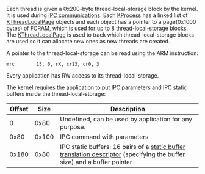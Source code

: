 Each thread is given a 0x200-byte thread-local-storage block by the
kernel. It is used during [IPC
communications](IPC_Command_Structure "wikilink"). Each
[KProcess](KProcess "wikilink") has a linked list of
[KThreadLocalPage](KThreadLocalPage "wikilink") objects and each object
has a pointer to a page(0x1000 bytes) of FCRAM, which is used for up to
8 thread-local-storage blocks. The
[KThreadLocalPage](KThreadLocalPage "wikilink") is used to track which
thread-local-storage blocks are used so it can allocate new ones as new
threads are created.

A pointer to the thread-local-storage can be read using the ARM
instruction:

`mrc        15, 0, rX, cr13, cr0, 3`

Every application has RW access to its thread-local-storage.

The kernel requires the application to put IPC parameters and IPC static
buffers inside the thread-local-storage:

| Offset | Size  | Description                                                                                                                                |
|--------|-------|--------------------------------------------------------------------------------------------------------------------------------------------|
| 0      | 0x80  | Undefined, can be used by application for any purpose.                                                                                     |
| 0x80   | 0x100 | IPC command with parameters                                                                                                                |
| 0x180  | 0x80  | IPC static buffers: 16 pairs of a [static buffer translation descriptor](IPC "wikilink") (specifying the buffer size) and a buffer pointer |